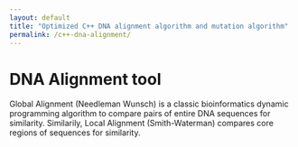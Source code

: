```yaml
---
layout: default
title: "Optimized C++ DNA alignment algorithm and mutation algorithm"
permalink: /c++-dna-alignment/
---
```


# DNA Alignment tool
Global Alignment (Needleman Wunsch) is a classic bioinformatics dynamic programming algorithm to compare pairs of entire DNA sequences for similarity. Similarily, Local Alignment (Smith-Waterman) compares core regions of sequences for similarity.   
